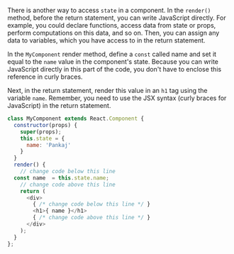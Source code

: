 There is another way to access `state` in a component. 
In the `render()` method, before the return statement, you can write JavaScript directly. 
For example, you could declare functions, access data from state or props, perform computations on this data, and so on. 
Then, you can assign any data to variables, which you have access to in the return statement.


In the `MyComponent` render method, define a `const` called name and set it equal to the `name` value in the component's state. 
Because you can write JavaScript directly in this part of the code, you don't have to enclose this reference in curly braces.

Next, in the return statement, render this value in an `h1` tag using the variable `name`. 
Remember, you need to use the JSX syntax (curly braces for JavaScript) in the return statement.


```js
class MyComponent extends React.Component {
  constructor(props) {
    super(props);
    this.state = {
      name: 'Pankaj'
    }
  }
  render() {
    // change code below this line
  const name  = this.state.name;
    // change code above this line
    return (
      <div>
        { /* change code below this line */ }
        <h1>{ name }</h1>
        { /* change code above this line */ }
      </div>
    );
  }
};
